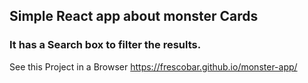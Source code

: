 
## Simple React app about monster Cards

### It has a Search box to filter the results.


 See this Project in a Browser https://frescobar.github.io/monster-app/
